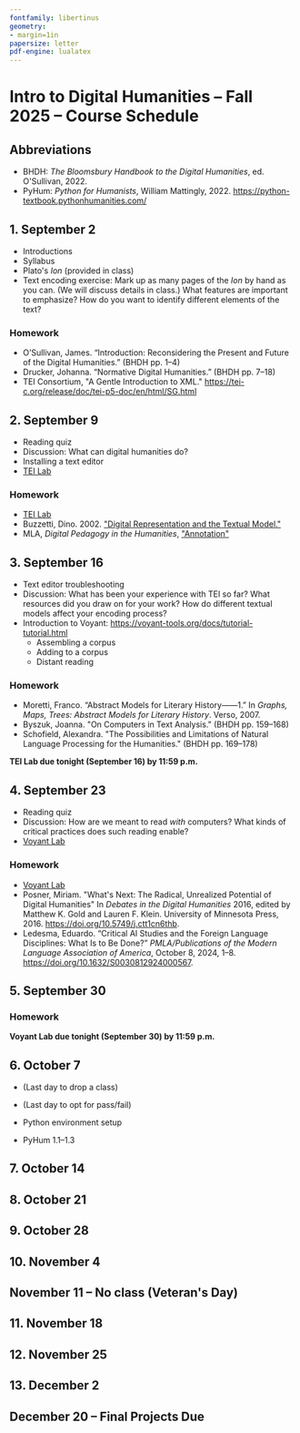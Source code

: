 ```yaml
---
fontfamily: libertinus
geometry:
- margin=1in
papersize: letter
pdf-engine: lualatex
---
```


# Intro to Digital Humanities – Fall 2025 – Course Schedule

## Abbreviations

- BHDH: _The Bloomsbury Handbook to the Digital Humanities_, ed. O'Sullivan, 2022.
- PyHum: _Python for Humanists_, William Mattingly, 2022. https://python-textbook.pythonhumanities.com/

## 1. September 2

- Introductions
- Syllabus
- Plato's _Ion_ (provided in class)
- Text encoding exercise: Mark up as many pages of the _Ion_ by hand as you can. (We will discuss
details in class.) What features are important to emphasize? How do you want to identify
different elements of the text?

### Homework

- O’Sullivan, James. “Introduction: Reconsidering the Present and Future of the Digital
Humanities.” (BHDH pp. 1–4)
- Drucker, Johanna. “Normative Digital Humanities.” (BHDH pp. 7–18)
- TEI Consortium, "A Gentle Introduction to XML." https://tei-c.org/release/doc/tei-p5-doc/en/html/SG.html


## 2. September 9

- Reading quiz
- Discussion: What can digital humanities do?
- Installing a text editor
- [TEI Lab](./tei-lab.md)

### Homework

- [TEI Lab](./tei-lab.md)
- Buzzetti, Dino. 2002. ["Digital Representation and the Textual Model."](http://muse.jhu.edu/content/crossref/journals/new_literary_history/v033/33.1buzzetti.html)
- MLA, _Digital Pedagogy in the Humanities_, ["Annotation"](https://digitalpedagogy.mla.hcommons.org/keywords/annotation/)

## 3. September 16

- Text editor troubleshooting
- Discussion: What has been your experience with TEI so far? What resources did you draw
on for your work? How do different textual models affect your encoding process?
- Introduction to Voyant: https://voyant-tools.org/docs/tutorial-tutorial.html
  - Assembling a corpus
  - Adding to a corpus
  - Distant reading

### Homework

- Moretti, Franco. “Abstract Models for Literary History——1.” In _Graphs, Maps, Trees: Abstract Models for Literary History_. Verso, 2007.
- Byszuk, Joanna. "On Computers in Text Analysis." (BHDH pp. 159–168)
- Schofield, Alexandra. "The Possibilities and Limitations of Natural Language Processing for the
Humanities." (BHDH pp. 169–178)

**TEI Lab due tonight (September 16) by 11:59 p.m.**

## 4. September 23

- Reading quiz
- Discussion: How are we meant to read _with_ computers? What kinds of critical practices does such reading enable?
- [Voyant Lab](./voyant-lab.md)

### Homework

- [Voyant Lab](./voyant-lab.md)
- Posner, Miriam. "What's Next: The Radical, Unrealized Potential of Digital Humanities" In
_Debates in the Digital Humanities_ 2016, edited by Matthew K. Gold and Lauren F. Klein. University
of Minnesota Press, 2016. https://doi.org/10.5749/j.ctt1cn6thb.
- Ledesma, Eduardo. “Critical AI Studies and the Foreign Language Disciplines: What Is to Be
Done?” _PMLA/Publications of the Modern Language Association of America_, October 8, 2024, 1–8.
https://doi.org/10.1632/S0030812924000567.


## 5. September 30


### Homework

**Voyant Lab due tonight (September 30) by 11:59 p.m.**

## 6. October 7

- (Last day to drop a class)
- (Last day to opt for pass/fail)

- Python environment setup
- PyHum 1.1–1.3


## 7. October 14

## 8. October 21

## 9. October 28

## 10. November 4

## November 11 – No class (Veteran's Day)

## 11. November 18

## 12. November 25

## 13. December 2

## December 20 – Final Projects Due
